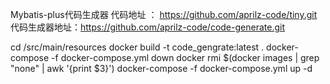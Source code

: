 Mybatis-plus代码生成器
代码地址 ： https://github.com/aprilz-code/tiny.git
代码生成器地址：https://github.com/aprilz-code/code-generate.git

cd /src/main/resources
docker build -t code_gengrate:latest .
docker-compose -f docker-compose.yml down
docker rmi $(docker images | grep "none" | awk '{print $3}')
docker-compose -f docker-compose.yml up -d
